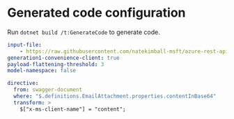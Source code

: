 # Generated code configuration

Run `dotnet build /t:GenerateCode` to generate code.

``` yaml
input-file:
    - https://raw.githubusercontent.com/natekimball-msft/azure-rest-api-specs/e64ad693df24b47d4009eece6663c8d95cf94be6/specification/communication/data-plane/Email/preview/2024-07-01-preview/CommunicationServicesEmail.json
generation1-convenience-client: true
payload-flattening-threshold: 3
model-namespace: false

directive:
  from: swagger-document
  where: "$.definitions.EmailAttachment.properties.contentInBase64"
  transform: >
    $["x-ms-client-name"] = "content";
```
